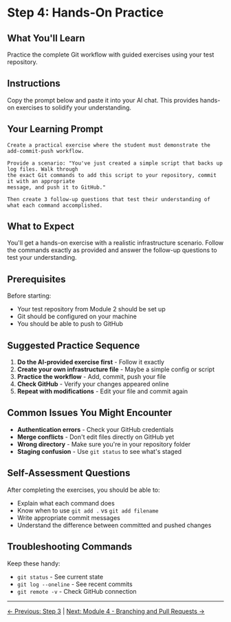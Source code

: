 # Step 4: Hands-On Practice

## What You'll Learn
Practice the complete Git workflow with guided exercises using your test repository.

## Instructions
Copy the prompt below and paste it into your AI chat. This provides hands-on exercises to solidify your understanding.

## Your Learning Prompt

```
Create a practical exercise where the student must demonstrate the add-commit-push workflow. 

Provide a scenario: "You've just created a simple script that backs up log files. Walk through 
the exact Git commands to add this script to your repository, commit it with an appropriate 
message, and push it to GitHub." 

Then create 3 follow-up questions that test their understanding of what each command accomplished.
```

## What to Expect
You'll get a hands-on exercise with a realistic infrastructure scenario. Follow the commands exactly as provided and answer the follow-up questions to test your understanding.

## Prerequisites
Before starting:
- Your test repository from Module 2 should be set up
- Git should be configured on your machine
- You should be able to push to GitHub

## Suggested Practice Sequence
1. **Do the AI-provided exercise first** - Follow it exactly
2. **Create your own infrastructure file** - Maybe a simple config or script
3. **Practice the workflow** - Add, commit, push your file
4. **Check GitHub** - Verify your changes appeared online
5. **Repeat with modifications** - Edit your file and commit again

## Common Issues You Might Encounter
- **Authentication errors** - Check your GitHub credentials
- **Merge conflicts** - Don't edit files directly on GitHub yet
- **Wrong directory** - Make sure you're in your repository folder
- **Staging confusion** - Use `git status` to see what's staged

## Self-Assessment Questions
After completing the exercises, you should be able to:
- Explain what each command does
- Know when to use `git add .` vs `git add filename`
- Write appropriate commit messages
- Understand the difference between committed and pushed changes

## Troubleshooting Commands
Keep these handy:
- `git status` - See current state
- `git log --oneline` - See recent commits
- `git remote -v` - Check GitHub connection

---
[← Previous: Step 3](./step-3-commit-messages.md) | [Next: Module 4 - Branching and Pull Requests →](../module-4-branching-prs/README.md)
